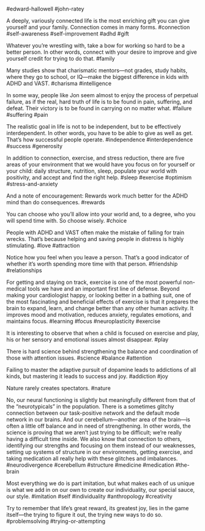 #edward-hallowell #john-ratey

A deeply, variously connected life is the most enriching gift you can give yourself and your family. Connection comes in many forms.
#connection #self-awareness #self-improvement  #adhd #gift 

Whatever you’re wrestling with, take a bow for working so hard to be a better person. In other words, connect with your desire to improve and give yourself credit for trying to do that.
#family

Many studies show that charismatic mentors—not grades, study habits, where they go to school, or IQ—make the biggest difference in kids with ADHD and VAST.
 #charisma #intelligence 

In some way, people like Jon seem almost to enjoy the process of perpetual failure, as if the real, hard truth of life is to be found in pain, suffering, and defeat. Their victory is to be found in carrying on no matter what.
#failure #suffering #pain 

The realistic goal in life is not to be independent, but to be effectively interdependent. In other words, you have to be able to give as well as get. That’s how successful people operate.
#independence #interdependence #success #generosity 

In addition to connection, exercise, and stress reduction, there are five areas of your environment that we would have you focus on for yourself or your child: daily structure, nutrition, sleep, populate your world with positivity, and accept and find the right help.
#sleep #exercise #optimism #stress-and-anxiety 

And a note of encouragement: Rewards work much better for the ADHD mind than do consequences. #rewards

You can choose who you’ll allow into your world and, to a degree, who you will spend time with. So choose wisely.
#choice 

People with ADHD and VAST often make the mistake of falling for train wrecks. That’s because helping and saving people in distress is highly stimulating.
#love #attraction 

Notice how you feel when you leave a person. That’s a good indicator of whether it’s worth spending more time with that person.
#friendship #relationships 

For getting and staying on track, exercise is one of the most powerful non-medical tools we have and an important first line of defense. Beyond making your cardiologist happy, or looking better in a bathing suit, one of the most fascinating and beneficial effects of exercise is that it prepares the brain to expand, learn, and change better than any other human activity. It improves mood and motivation, reduces anxiety, regulates emotions, and maintains focus.
#learning #focus #neuroplasticity #exercise

It is interesting to observe that when a child is focused on exercise and play, his or her sensory and emotional issues almost disappear.
#play 

There is hard science behind strengthening the balance and coordination of those with attention issues.
#science #balance #attention

Failing to master the adaptive pursuit of dopamine leads to addictions of all kinds, but mastering it leads to success and joy.
#addiction #joy 

Nature rarely creates spectators.
#nature

No, our neural functioning is slightly but meaningfully different from that of the “neurotypicals” in the population. There is a sometimes glitchy connection between our task-positive network and the default mode network in our brains. And our cerebellum—another area of the brain—is often a little off balance and in need of strengthening. In other words, the science is proving that we aren’t just trying to be difficult; we’re really having a difficult time inside. We also know that connection to others, identifying our strengths and focusing on them instead of our weaknesses, setting up systems of structure in our environments, getting exercise, and taking medication all really help with these glitches and imbalances.
#neurodivergence #cerebellum #structure #medicine #medication #the-brain 

Most everything we do is part imitation, but what makes each of us unique is what we add in on our own to create our individuality, our special sauce, our style.
#imitation #self #individuality #anthropology #creativity 

Try to remember that life’s great reward, its greatest joy, lies in the game itself—the trying to figure it out, the trying new ways to do so.
#problemsolving #trying-or-attempting
